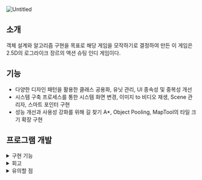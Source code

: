 ![Untitled](https://prod-files-secure.s3.us-west-2.amazonaws.com/65262fac-94c7-45be-9937-5dd1fbde6f5a/bfa0443d-199f-41f0-9cba-d3bf398392b1/Untitled.png)

## 소개
객체 설계와 알고리즘 구현을 목표로 해당 게임을 모작하기로 결정하여 만든 이 게임은 2.5D의 로그라이크 장르의 액션 슈팅 인디 게임이다.

## 기능
- 다양한 디자인 패턴을 활용한 클래스 공용화, 유닛 관리, UI 종속성 및 중복성 개선
- 시스템 구축 프로세스를 통한 시스템 화면 변경, 이미지 to 비디오 재생, Scene 관리자, 스마트 포인터 구현
- 성능 개선과 사용성 강화를 위해 길 찾기 A*, Object Pooling, MapTool의 타일 크기 확장 구현

## 프로그램 개발
<details>
<summary>구현 기능</summary>
<div markdown="1">

### 길 찾기 알고리즘 A*
![ASTAR.gif](https://prod-files-secure.s3.us-west-2.amazonaws.com/65262fac-94c7-45be-9937-5dd1fbde6f5a/02a03c84-1be4-47a3-a4a6-619a65a09f1d/ASTAR.gif)

Enemy가 Player에게 다가가기 위해 오직 목적지만 탐색하는 A* 적합하다 판단, A* 설계 중 목적지(player 위치)까지 계산 방식인 F = G(시작점 기준 현재 노드까지 비용) + H(현재 노드에서 목적지까지 거리)를 ParentNode(최소 비용으로 계산된 이전 노드들)에 담아 이를 enemy에게 이동 명령 처리와 이동 중 원거리 특성상 유효 사거리에 들어올 경우 이동 중단 명령 처리가 필요하다 판단, 이를 매 프레임마다 enemy 거리(시작점)와 player 거리(도착점)을 구해 a* 수행, 단, 적 유효 사거리일 경우 중단 조건과 매 프레임마다 a* 수행은 성능 이슈로 이어질 것으로 판단하여 player가 이동하지 않는다면 a*는 한 번만 수행하게끔 최적화 개선

### **타일 크기 확장 기능 구현**
![제목 없는 동영상 - Clipchamp로 제작.gif](https://prod-files-secure.s3.us-west-2.amazonaws.com/65262fac-94c7-45be-9937-5dd1fbde6f5a/730dab34-3815-4618-8429-5573e43c19ea/%EC%A0%9C%EB%AA%A9_%EC%97%86%EB%8A%94_%EB%8F%99%EC%98%81%EC%83%81_-_Clipchamp%EB%A1%9C_%EC%A0%9C%EC%9E%91.gif)

맵툴 알고리즘 개발 과정에서 타일 설치 시 임의로 크기를 확장해야 하는 필요성 인식, 구현 시 타일을 드래그하여 설치 시 크기를 어떻게 확장시킬지에 대한 해결책이 필요. 드래그 이후 충돌 시점에서 새 좌표를 통해 타일 크기를 확장하는 방법 도입하여 문제 해결

### 오브젝트 풀링 활용 오버헤드 개선
![Untitled](https://prod-files-secure.s3.us-west-2.amazonaws.com/65262fac-94c7-45be-9937-5dd1fbde6f5a/aa72580f-93c0-477b-ae21-6cf76acffd23/Untitled.png)

초당 소모되는 총알 생성 및 소멸 시 오버헤드 우려, 이는 게임 성능 저하와 게임 몰입 방해로 이어질 것으로 판단, 이는 초당 100여개 이상 즉 100ms 이상 비용 발생,  60프레임 렌더링에서 100ms / 1/60 * 100% = 166%이라는 치명적 성능 저하. 따라서 오브젝트 풀링 기술 도입. 200여개 객체를 미리 생성 후 풀에 저장 이를 풀에서 재활용 처리하며 관리. 도입 결과 166% 성능 저하 최소화 성과 달성

### 추상팩토리 디자인 패턴(유닛 관리)
![추상팩토리 생산.gif](https://prod-files-secure.s3.us-west-2.amazonaws.com/65262fac-94c7-45be-9937-5dd1fbde6f5a/59836e5c-41ab-404b-bbbf-4649933039b6/%EC%B6%94%EC%83%81%ED%8C%A9%ED%86%A0%EB%A6%AC_%EC%83%9D%EC%82%B0.gif)

팩토리패턴은 타입 별로 생산할 수 없어, Monster를 구현한 객체들을 타입 별로 생산할 수 있는 추상 팩토리 패턴이 적합 판단, 해당 클래스에 각 타입을 반환 메서드들을 기입하여 상황에 맞게 생산할 수 있게 처리 → ex 제품 추상 팩토리의 메서드 A는 오직 Monster를 상속한 A 객체만 생산

### 싱글톤 디자인패턴
여러 씬에서 메모리 공간에 얽매이지 않고 공용으로 사용할 유틸 클래스들을 어떻게 사용해야 할까 고민, 이를 하나의 전역 메모리에서 사용할 수 있는 싱글톤 디자인패턴을 고려, 하지만 각 유틸마다 타입이 다르기 때문에 하나의 메모리에서 사용하게 할 수 있을지 고민. template(제네릭)할 경우 공용화가 가능할 수 있다 판단 및 시도 결과 여러 씬에서 Sound, Screen, Option 등 여러 클래스를 공용 사용할 수 있게 해결

### Image Video 인트로 구현(비디오 재생 알고리즘)
![오프닝을 재생시키기 위해 여러 장의 그림들을 하나의 이미지에 압축.](https://prod-files-secure.s3.us-west-2.amazonaws.com/65262fac-94c7-45be-9937-5dd1fbde6f5a/8c06f7a3-d14d-4434-99cf-3f1c267a6dfa/Untitled.png)

오프닝을 재생시키기 위해 여러 장의 그림들을 하나의 이미지에 압축.

![제목 없는 동영상 - Clipchamp로 제작.gif](https://prod-files-secure.s3.us-west-2.amazonaws.com/65262fac-94c7-45be-9937-5dd1fbde6f5a/0b7098de-e75e-4354-a522-d1623e632f77/%EC%A0%9C%EB%AA%A9_%EC%97%86%EB%8A%94_%EB%8F%99%EC%98%81%EC%83%81_-_Clipchamp%EB%A1%9C_%EC%A0%9C%EC%9E%91.gif)

winAPI 버전 호환 문제로 video api 사용 불가능, 대안으로 영상을 이미지로 변환하여 출력 방법을 고려, 하지만 수백장 이미지를 어떻게 묶어 재생할 수 있을지 고민, 이를 해결하기 위해 기존 image 클래스에 재생 옵션을 추가한 video 클래스와 제어하기 위한 video controller를 도입하여 프레임 단위로 영상 재생하도록 구현

### GameSceneManager(gameSceneMgr) 성능 개선
![Untitled](https://prod-files-secure.s3.us-west-2.amazonaws.com/65262fac-94c7-45be-9937-5dd1fbde6f5a/05ec5627-45c9-444f-8e22-87d192b29fe0/Untitled.png)

gameSceneMgr에서 관리되는 Scene 외 요소들 낭비되고 있는 것 발견, 이로 인해 게임 Scene의 로딩과 동작 중 성능 저하가 발생할 것으로 판단. CPU Scheduling Algorithm 도입 과정에서 ready, blocked, running 구조화를 접목 후 최적화 시도 결과, 재사용성 가능과 실행 중 씬 외의 자원 낭비 방지, 10% 성능 향상

### 상태 패턴을 활용한 여러 씬에서 UI 버튼 클래스 재사용성 향상
![Untitled](https://prod-files-secure.s3.us-west-2.amazonaws.com/65262fac-94c7-45be-9937-5dd1fbde6f5a/bfc1e4a5-0922-438a-be2e-5bd33e9158db/Untitled.png)

여러 씬들 효율적 관리 고민, 각 씬에서 버튼 클래스를 개별 사용함으로써 코드 중복성 증가 및 유지보수가 떨어짐. 이를 각 상태에 대응할 수 있는 상태 디자인 패턴이 적합 판단 후 접목 후 버튼 관련  코드 최소화 달성, 이를 통해 유지보수성과 생산성 향상

### 해상도 변경 알고리즘
![Untitled](https://prod-files-secure.s3.us-west-2.amazonaws.com/65262fac-94c7-45be-9937-5dd1fbde6f5a/da7a67e3-436c-4176-b93f-7d997576288a/Untitled.png)

![제목 없는 동영상 - Clipchamp로 제작 (1) (1).gif](https://prod-files-secure.s3.us-west-2.amazonaws.com/65262fac-94c7-45be-9937-5dd1fbde6f5a/859fedaf-354d-4d51-b7dc-f9d4db85cae1/%EC%A0%9C%EB%AA%A9_%EC%97%86%EB%8A%94_%EB%8F%99%EC%98%81%EC%83%81_-_Clipchamp%EB%A1%9C_%EC%A0%9C%EC%9E%91_(1)_(1).gif)

화면 변경 시 픽셀, 비율, 스케일 조정에 대한 필요성 고려, 픽셀에 따른 비율 고려와 조정, 스케일 계산에 대한 문제 발생, 이를 화면에 따른 비율 레퍼런스를 참고하여 계산 공식을 연구, (가로 픽셀 / 가로 비율) * 세로 비율의 계산 결과 토대로 GCD(최대공약수) 알고리즘 사용을 하면 되는 것을 알게됨. 이를 통해 계산, 스케일 계산은 게임 수학 행렬과 스케일 이론을 참고 해상도 * 스케일 비율 계산 사용

### 스마트포인터
Unmanaged 언어 특성상 프로그램 규모가 커짐에 따라 메모리 누수 가능성 고려, 이를 해결하기 위해 스마트포인터 도입, 각 객체 has-a 관계인 포인터 객체가 의존성이 높을 경우 unique_ptr을 사용, 역이라면 shared_ptr를 사용하여 상황을 고려하여 설계

</div>
</details>

<details>
<summary>회고</summary>
<div markdown="1">

### 새로운 출발
수료 이후 부족했던 문법과 문제해결능력을 개선하고 개인 프로젝트를 시작했을 때, 하나의 작품을 스스로 만들 수 있다는 자신감과 개발자란 긍지를 갖고 있었고, 환경 구축부터 공용적인 객체 설계까진 무리없이 진행했다. 

### 과정
하지만 진행 중 다양한 어려움에 부딪히게 되었다. 객체 설계의 한계, 예상치 못한 변수들로 인한 복잡한 문제들. 마치 여러 개의 무거운 추들을 몸에 달고 다니는 듯한 기분이었다. 어찌됐든 앞으로 나아가야만 했고, 가장 먼저 객체 설계부터 개선하기로 결정했다. 하나의 모듈에서 여러 개 역할을 다 수행하다 보니 유지보수가 힘들고, 오류를 찾고 해결하기가 매우 버거웠다. 그래서 관련 서적을 통해 개념을 익히며 리팩토링을 진행하여 새 시스템을 구축하여 해결하였다. 그리고 기능 구현에 대한 이슈들, OS와 상호협력으로 문제를 해결해 나아가야 할 부분들이 대다수였기 때문에, 원론적 기술 분석과 이해 그리고 추론 능력과 응용력을 요구하였다. 아직까지도 기억에 남는 더블버퍼링(화면 출력 기술) 이슈. 분명히 bmp 이미지를 백버퍼에 전달 후 이를 프론트 버퍼에 복사하여 화면에 출력 명령을 내렸는데 그림이 계속 밀리는 현상이 발생하는 문제에 대해 기술 원리를 다시 분석하고 두 버퍼 간의 전달 과정에서 백버퍼와 프론트버퍼의 전달 이후 데이터를 청소하는 것을 빠뜨렸던 점은 아직도 생생하게 기억한다. 그리고 A* 길찾기 알고리즘을 몬스터 객체에 주입하여 플레이어가 목표가 되어 따라가게 하는 요구조건은 실시간으로 움직이는 목표 좌표에 대한 상대 좌표 계산이 필요해서, 상당히 애를 먹기도 했었다.

### 이것만큼은
무언가를 체득하기 위해선 반드시 어렵게 해결해 나가는 과정이 필요하다고 생각한다. 이러한 과정을 통해 객체지향적 사고와 문제 해결 능력에 필요한 분석, 응용, 인내력을 키울 수 있었다. 게임전용 엔진같은 도구를 사용해서 생산성을 높일 수도 있었지만, 뿌리치고 끝까지 개발한 점에 대해서 아직도 정말 잘했다고 생각이 든다.

### 앞으로
첫 언어는 C언어였다. 그래서 뭐 하나를 하더라도 깊게 분석하고 잘못된 점을 개선해 나아가야만 했었고, 이것이 곧 자부심으로 까지 이어졌다. 하지만 이제는 더 다양한 기술을 습득하고 빠른 시간 내에 효율적인 결과를 도출하는 개발자가 되고 싶다. 직업을 시작하게된 계기인 필요한 제품을 만들어내는 창작자로서의 길을 걷고 싶을 뿐이다.
</div>
</details>

<details>
<summary>유의할 점</summary>
<div markdown="1">
  
![227455629-3c952306-5110-4606-9cac-364a09f79ac5](https://user-images.githubusercontent.com/63230518/227720467-91c547af-376a-44fe-a037-3340859dcbcf.png)

이전 커밋 기록 .git 파일 (git Lfs 이슈로 인해 커밋 초기화할 수 밖에 없어 남겨둡니다.)

https://drive.google.com/file/d/1PjhTHGqkLZwO74MkHWBBOHL-_e-vhfge/view?usp=sharing

#### 해당 프로젝트에 넣어야 할 대용량 이미지 파일
![227455619-acb7fa37-25f6-4c93-b5cd-6ead33b6a0e7](https://user-images.githubusercontent.com/63230518/227720465-03f656ad-53cf-438d-83f0-70adcaadf921.png)
https://drive.google.com/file/d/1N_XjV-e7wwBK-BdkCtuTEju2pL8QZwac/view?usp=sharing

사진 속 가리키는 폴더 내부에 붙여 넣으시면 됩니다.
</div>
</details>



